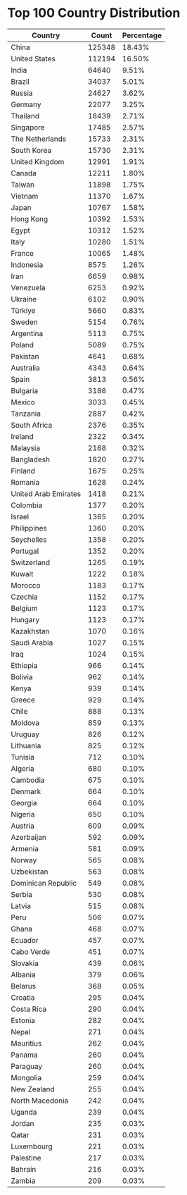 # Top 100 Country Distribution
| Country | Count | Percentage |
|----|----|----|
| China | 125348 | 18.43% |
| United States | 112194 | 16.50% |
| India | 64640 | 9.51% |
| Brazil | 34037 | 5.01% |
| Russia | 24627 | 3.62% |
| Germany | 22077 | 3.25% |
| Thailand | 18439 | 2.71% |
| Singapore | 17485 | 2.57% |
| The Netherlands | 15733 | 2.31% |
| South Korea | 15730 | 2.31% |
| United Kingdom | 12991 | 1.91% |
| Canada | 12211 | 1.80% |
| Taiwan | 11898 | 1.75% |
| Vietnam | 11370 | 1.67% |
| Japan | 10767 | 1.58% |
| Hong Kong | 10392 | 1.53% |
| Egypt | 10312 | 1.52% |
| Italy | 10280 | 1.51% |
| France | 10065 | 1.48% |
| Indonesia | 8575 | 1.26% |
| Iran | 6659 | 0.98% |
| Venezuela | 6253 | 0.92% |
| Ukraine | 6102 | 0.90% |
| Türkiye | 5660 | 0.83% |
| Sweden | 5154 | 0.76% |
| Argentina | 5113 | 0.75% |
| Poland | 5089 | 0.75% |
| Pakistan | 4641 | 0.68% |
| Australia | 4343 | 0.64% |
| Spain | 3813 | 0.56% |
| Bulgaria | 3188 | 0.47% |
| Mexico | 3033 | 0.45% |
| Tanzania | 2887 | 0.42% |
| South Africa | 2376 | 0.35% |
| Ireland | 2322 | 0.34% |
| Malaysia | 2168 | 0.32% |
| Bangladesh | 1820 | 0.27% |
| Finland | 1675 | 0.25% |
| Romania | 1628 | 0.24% |
| United Arab Emirates | 1418 | 0.21% |
| Colombia | 1377 | 0.20% |
| Israel | 1365 | 0.20% |
| Philippines | 1360 | 0.20% |
| Seychelles | 1358 | 0.20% |
| Portugal | 1352 | 0.20% |
| Switzerland | 1265 | 0.19% |
| Kuwait | 1222 | 0.18% |
| Morocco | 1183 | 0.17% |
| Czechia | 1152 | 0.17% |
| Belgium | 1123 | 0.17% |
| Hungary | 1123 | 0.17% |
| Kazakhstan | 1070 | 0.16% |
| Saudi Arabia | 1027 | 0.15% |
| Iraq | 1024 | 0.15% |
| Ethiopia | 966 | 0.14% |
| Bolivia | 962 | 0.14% |
| Kenya | 939 | 0.14% |
| Greece | 929 | 0.14% |
| Chile | 888 | 0.13% |
| Moldova | 859 | 0.13% |
| Uruguay | 826 | 0.12% |
| Lithuania | 825 | 0.12% |
| Tunisia | 712 | 0.10% |
| Algeria | 680 | 0.10% |
| Cambodia | 675 | 0.10% |
| Denmark | 664 | 0.10% |
| Georgia | 664 | 0.10% |
| Nigeria | 650 | 0.10% |
| Austria | 609 | 0.09% |
| Azerbaijan | 592 | 0.09% |
| Armenia | 581 | 0.09% |
| Norway | 565 | 0.08% |
| Uzbekistan | 563 | 0.08% |
| Dominican Republic | 549 | 0.08% |
| Serbia | 530 | 0.08% |
| Latvia | 515 | 0.08% |
| Peru | 506 | 0.07% |
| Ghana | 468 | 0.07% |
| Ecuador | 457 | 0.07% |
| Cabo Verde | 451 | 0.07% |
| Slovakia | 439 | 0.06% |
| Albania | 379 | 0.06% |
| Belarus | 368 | 0.05% |
| Croatia | 295 | 0.04% |
| Costa Rica | 290 | 0.04% |
| Estonia | 282 | 0.04% |
| Nepal | 271 | 0.04% |
| Mauritius | 262 | 0.04% |
| Panama | 260 | 0.04% |
| Paraguay | 260 | 0.04% |
| Mongolia | 259 | 0.04% |
| New Zealand | 255 | 0.04% |
| North Macedonia | 242 | 0.04% |
| Uganda | 239 | 0.04% |
| Jordan | 235 | 0.03% |
| Qatar | 231 | 0.03% |
| Luxembourg | 221 | 0.03% |
| Palestine | 217 | 0.03% |
| Bahrain | 216 | 0.03% |
| Zambia | 209 | 0.03% |
